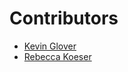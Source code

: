 # Contributors

* [Kevin Glover](https://github.com/kevinglover)
* [Rebecca Koeser](https://github.com/rlskoeser)
